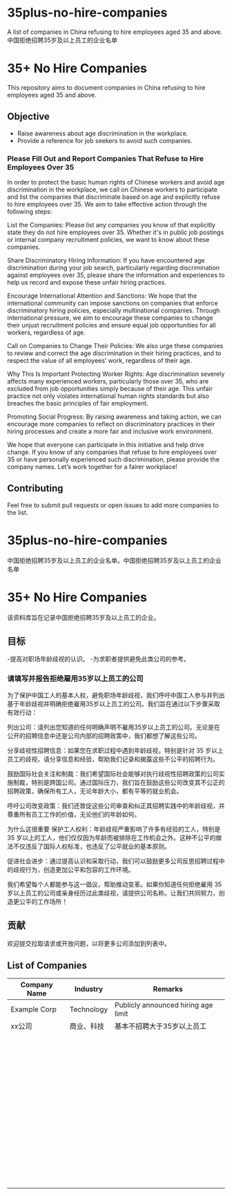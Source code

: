 # 35plus-no-hire-companies
A list of companies in China refusing to hire employees aged 35 and above.中国拒绝招聘35岁及以上员工的企业名单
# 35+ No Hire Companies
This repository aims to document companies in China refusing to hire employees aged 35 and above.

## Objective
- Raise awareness about age discrimination in the workplace.
- Provide a reference for job seekers to avoid such companies.

### Please Fill Out and Report Companies That Refuse to Hire Employees Over 35
In order to protect the basic human rights of Chinese workers and avoid age discrimination in the workplace, we call on Chinese workers to participate and list the companies that discriminate based on age and explicitly refuse to hire employees over 35. We aim to take effective action through the following steps:

List the Companies: Please list any companies you know of that explicitly state they do not hire employees over 35. Whether it's in public job postings or internal company recruitment policies, we want to know about these companies.

Share Discriminatory Hiring Information: If you have encountered age discrimination during your job search, particularly regarding discrimination against employees over 35, please share the information and experiences to help us record and expose these unfair hiring practices.

Encourage International Attention and Sanctions: We hope that the international community can impose sanctions on companies that enforce discriminatory hiring policies, especially multinational companies. Through international pressure, we aim to encourage these companies to change their unjust recruitment policies and ensure equal job opportunities for all workers, regardless of age.

Call on Companies to Change Their Policies: We also urge these companies to review and correct the age discrimination in their hiring practices, and to respect the value of all employees’ work, regardless of their age.

Why This Is Important
Protecting Worker Rights: Age discrimination severely affects many experienced workers, particularly those over 35, who are excluded from job opportunities simply because of their age. This unfair practice not only violates international human rights standards but also breaches the basic principles of fair employment.

Promoting Social Progress: By raising awareness and taking action, we can encourage more companies to reflect on discriminatory practices in their hiring processes and create a more fair and inclusive work environment.

We hope that everyone can participate in this initiative and help drive change. If you know of any companies that refuse to hire employees over 35 or have personally experienced such discrimination, please provide the company names. Let’s work together for a fairer workplace!

## Contributing
Feel free to submit pull requests or open issues to add more companies to the list.

# 35plus-no-hire-companies
中国拒绝招聘35岁及以上员工的企业名单。中国拒绝招聘35岁及以上员工的企业名单
# 35+ No Hire Companies
该资料库旨在记录中国拒绝招聘35岁及以上员工的企业。

## 目标
-提高对职场年龄歧视的认识。
-为求职者提供避免此类公司的参考。

### 请填写并报告拒绝雇用35岁以上员工的公司
为了保护中国工人的基本人权，避免职场年龄歧视，我们呼吁中国工人参与并列出基于年龄歧视并明确拒绝雇用35岁以上员工的公司。我们旨在通过以下步骤采取有效行动：

列出公司：请列出您知道的任何明确声明不雇用35岁以上员工的公司。无论是在公开的招聘信息中还是公司内部的招聘政策中，我们都想了解这些公司。

分享歧视性招聘信息：如果您在求职过程中遇到年龄歧视，特别是针对 35 岁以上员工的歧视，请分享信息和经验，帮助我们记录和揭露这些不公平的招聘行为。

鼓励国际社会关注和制裁：我们希望国际社会能够对执行歧视性招聘政策的公司实施制裁，特别是跨国公司。通过国际压力，我们旨在鼓励这些公司改变其不公正的招聘政策，确保所有工人，无论年龄大小，都有平等的就业机会。

呼吁公司改变政策：我们还敦促这些公司审查和纠正其招聘实践中的年龄歧视，并尊重所有员工工作的价值，无论他们的年龄如何。

为什么这很重要
保护工人权利：年龄歧视严重影响了许多有经验的工人，特别是 35 岁以上的工人，他们仅仅因为年龄而被排除在工作机会之外。这种不公平的做法不仅违反了国际人权标准，也违反了公平就业的基本原则。

促进社会进步：通过提高认识和采取行动，我们可以鼓励更多公司反思招聘过程中的歧视行为，创造更加公平和包容的工作环境。

我们希望每个人都能参与这一倡议，帮助推动变革。如果你知道任何拒绝雇用 35 岁以上员工的公司或亲身经历过此类歧视，请提供公司名称。让我们共同努力，创造更公平的工作场所！

## 贡献
欢迎提交拉取请求或开放问题，以将更多公司添加到列表中。

## List of Companies
| Company Name        | Industry       | Remarks          |
|---------------------|----------------|------------------|
| Example Corp        | Technology     | Publicly announced hiring age limit |
|  xx公司      |   商业、科技    | 基本不招聘大于35岁以上员工  |
|         |     |  |
|         |     |  |
|         |     |  |
|         |     |  |
|         |     |  |
|         |     |  |
|         |     |  |
|         |     |  |
|         |     |  |
|         |     |  |
|         |     |  |
|         |     |  |
|         |     |  |
|         |     |  |
|         |     |  |
|         |     |  |
|         |     |  |
|         |     |  |
|         |     |  |
|         |     |  |
|         |     |  |
|         |     |  |
|         |     |  |
|         |     |  |
|         |     |  |
|         |     |  |
|         |     |  |
|         |     |  |
|         |     |  |
|         |     |  |
|         |     |  |
|         |     |  |
|         |     |  |
|         |     |  |
|         |     |  |
|         |     |  |
|         |     |  |
|         |     |  |
|         |     |  |
|         |     |  |
|         |     |  |
|         |     |  |
|         |     |  |
|         |     |  |
|         |     |  |
|         |     |  |
|         |     |  |
|         |     |  |
|         |     |  |
|         |     |  |
|         |     |  |
|         |     |  |
|         |     |  |
|         |     |  |
|         |     |  |
|         |     |  |
|         |     |  |
|         |     |  |
|         |     |  |
|         |     |  |

